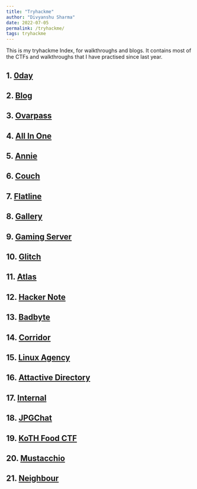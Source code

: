 ```yaml
---
title: "Tryhackme"
author: "Divyanshu Sharma"
date: 2022-07-05
permalink: /tryhackme/
tags: tryhackme
---
```



<script src="https://tryhackme.com/badge/771740"></script>

This is my tryhackme Index, for walkthroughs and blogs. It contains most of the CTFs and walkthroughs that I have practised since last year.

## 1. [0day](https://divu050704.github.io/blog/tryhackme/0day)
## 2. [Blog](https://divu050704.github.io/blog/tryhackme/blog)
## 3. [Ovarpass](https://divu050704.github.io/blog/tryhackme/overpass)
## 4. [All In One](https://divu050704.github.io/blog/tryhackme/all-in-one)
## 5. [Annie](https://divu050704.github.io/blog/tryhackme/annie)
## 6. [Couch](https://divu050704.github.io/blog/tryhackme/couch)
## 7. [Flatline](https://divu050704.github.io/blog/tryhackme/flatline)
## 8. [Gallery](https://divu050704.github.io/blog/tryhackme/gallery666)
## 9. [Gaming Server](https://divu050704.github.io/blog/tryhackme/gaming-server)
## 10. [Glitch](https://divu050704.github.io/blog/tryhackme/glitch)
## 11. [Atlas](https://divu050704.github.io/blog/tryhackme/atlas)
## 12. [Hacker Note](https://divu050704.github.io/blog/tryhackme/hacker-note)
## 13. [Badbyte](https://divu050704.github.io/blog/tryhackme/badbyte)
## 14. [Corridor](https://divu050704.github.io/blog/tryhackme/corridor)
## 15. [Linux Agency](https://divu050704.github.io/blog/tryhackme/linux-agency)
## 16. [Attactive Directory](https://divu050704.github.io/blog/tryhackme/attacktiveDirectory)
## 17. [Internal](https://divu050704.github.io/blog/tryhackme/internal)
## 18. [JPGChat](https://divu050704.github.io/blog/tryhackme/jpgchat)
## 19. [KoTH Food CTF](https://divu050704.github.io/blog/tryhackme/koth-food-ctf)
## 20. [Mustacchio](https://divu050704.github.io/blog/tryhackme/mustacchio)
## 21. [Neighbour](https://divu050704.github.io/blog/tryhackme/neighbour)
